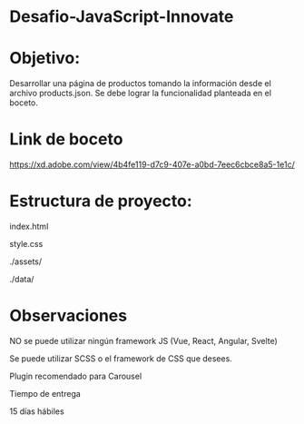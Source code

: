 # Desafio-JavaScript-Innovate


# Objetivo:
Desarrollar una página de productos tomando la información desde el archivo products.json. Se debe lograr la funcionalidad planteada en el boceto.


# Link de boceto 
https://xd.adobe.com/view/4b4fe119-d7c9-407e-a0bd-7eec6cbce8a5-1e1c/

# Estructura de proyecto:

index.html

style.css

./assets/

./data/

# Observaciones

NO se puede utilizar ningún framework JS (Vue, React, Angular, Svelte)

Se puede utilizar SCSS o el framework de CSS que desees.

Plugin recomendado para Carousel

Tiempo de entrega

15 días hábiles
